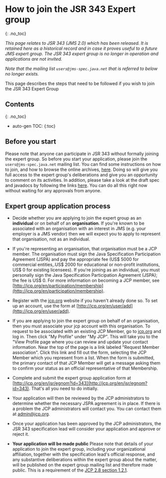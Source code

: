 # How to join the JSR 343 Expert group
{: .no_toc}

_This page relates to JSR 343 (JMS 2.0) which has been released. It is retained here as a historical record and in case it proves useful to a future JMS expert group. The JSR 343 expert group is no longer in operation and applications are not invited._

_Note that the mailing list `users@jms-spec.java.net` that is referred to below no longer exists._

This page describes the steps that need to be followed if you wish to join the JSR 343 Expert Group

## Contents
{: .no_toc}

* auto-gen TOC:
{:toc}

## Before you start

Please note that anyone can participate in JSR 343 without formally joining the expert group. So before you start your application, please join the `users@jms-spec.java.net` mailing list. You can find some instructions on how to join, and how to browse the online archives, [here](/jms-spec/#jms-community-mailing-lists).  Doing so will give you full access to the expert group's deliberations and give you an opportunity to comment on its activities. In addition, please take a look at the draft spec and javadocs by following the links [here](http://java.net/projects/jms-spec/pages/Home#Latest_draft_specification_and_javadocs). You can do all this right now without waiting for any approvals from anyone. 

## Expert group application process

* Decide whether you are applying to join the expert group as an **individual** or on behalf of an **organisation**. If you're known to be associated with an organisation with an interest in JMS (e.g. your employer is a JMS vendor) then we will expect you to apply to represent that organisation, not as an individual. 

* If you're representing an organisation, that organisation must be a JCP member. The organisation must sign the Java Specification Participation Agreement (JSPA) and pay the appropriate fee (US$ 5000 for commercial entities,.US$ 2000 for educational or non-profit institutions, US$ 0 for existing licensees). If you're joining as an individual, you must personally sign the Java Specification Participation Agreement (JSPA); the fee is US$ 0.  For more information on becoming a JCP member, see [http://jcp.org/en/participation/membership](http://jcp.org/en/participation/membership).

* Register with the  [jcp.org](http://jcp.org) website if you haven't already done so. To set up an account, use the form at [http://jcp.org/en/user/add](http://jcp.org/en/user/add).

* If you are applying to join the expert group on behalf of an organisation, then you must associate your jcp account with this organisation. To request to be associated with an existing JCP Member, go to [jcp.org](http://jcp.org) and log in. Then click "My Profile" under "My JCP". This will take you to the "View Profile page where you can review and update your contact information. Near the top of the page is a link labeled "Request Member association". Click this link and fill out the form, selecting the JCP Member which you represent from a list. When the form is submitted, the primary contact of that JCP Member will get a message asking them to confirm your status as an official representative of that Membership.

* Complete and submit the expert group application form at [http://jcp.org/en/jsr/egnom?id=343](http://jcp.org/en/jsr/egnom?id=343). That's all you need to do initially.

* Your application will then be reviewed by the JCP administrators to determine whether the necessary JSPA agreement is in place. If there is a problem the JCP administrators will contact you. You can contact them at [admin@jcp.org](mailto:admin@jcp.org).

* Once your application has been approved by the JCP administrators, the JSR 343 specification lead will consider your application and approve or reject it. 

* **Your application will be made public** Please note that details of your application to join the expert group, including your organizational affiliation, together with the specification lead's official response, and any substantive deliberations within the expert group about the matter, will be published on the expert group mailing list and therefore made public. This is a requirement of the  [JCP 2.8 section 1.2.1](http://jcp.org/en/procedures/jcp2#1.2). 


